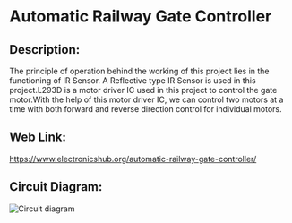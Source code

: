 
# Automatic Railway Gate Controller
## Description:
The principle of operation behind the working of this project lies in the functioning of IR Sensor. A Reflective type IR Sensor is used in this project.L293D is a motor driver IC used in this project to control the gate motor.With the help of this motor driver IC, we can control two motors at a time with both forward and reverse direction control for individual motors.
## Web Link:
https://www.electronicshub.org/automatic-railway-gate-controller/

## Circuit Diagram:
![Circuit diagram](https://www.electronicshub.org/wp-content/uploads/2015/08/Automatic-Railway-Gate-Control-Circuit-Diagram.jpg)
